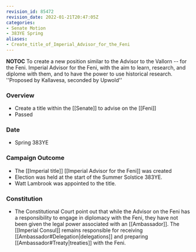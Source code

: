 ```yaml
---
revision_id: 85472
revision_date: 2022-01-21T20:47:05Z
categories:
- Senate Motion
- 383YE Spring
aliases:
- Create_title_of_Imperial_Advisor_for_the_Feni
---
```



__NOTOC__
To create a new position similar to the Advisor to the Vallorn -- for the Feni. Imperial Advisor for the Feni, with the aim to learn, research, and diplome with them, and to have the power to use historical research.
''Proposed by Kallavesa, seconded by Upwold''

### Overview
* Create a title within the [[Senate]] to advise on the [[Feni]]
* Passed

### Date
* Spring 383YE

### Campaign Outcome
* The [[Imperial title]] [[Imperial Advisor for the Feni]] was created
* Election was held at the start of the Summer Solstice 383YE.
* Watt Lambrook was appointed to the title.

### Constitution
*  The Constitutional Court point out that while the Advisor on the Feni has a responsibility to engage in diplomacy with the Feni, they have not been given the legal power associated with an [[Ambassador]]. The [[Imperial Consul]] remains responsible for receiving [[Ambassador#Delegation|delegations]] and preparing [[Ambassador#Treaty|treaties]] with the Feni.